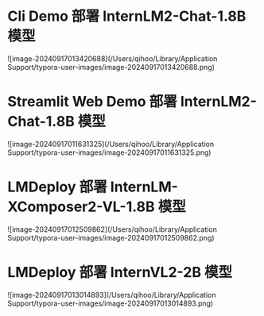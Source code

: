 # Cli Demo 部署 InternLM2-Chat-1.8B 模型

![image-20240917013420688](/Users/qihoo/Library/Application Support/typora-user-images/image-20240917013420688.png)

# Streamlit Web Demo 部署 InternLM2-Chat-1.8B 模型

![image-20240917011631325](/Users/qihoo/Library/Application Support/typora-user-images/image-20240917011631325.png)

# LMDeploy 部署 InternLM-XComposer2-VL-1.8B 模型

![image-20240917012509862](/Users/qihoo/Library/Application Support/typora-user-images/image-20240917012509862.png)

# LMDeploy 部署 InternVL2-2B 模型

![image-20240917013014893](/Users/qihoo/Library/Application Support/typora-user-images/image-20240917013014893.png)
